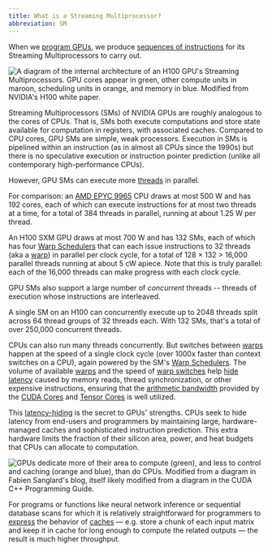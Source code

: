 ```yaml
---
title: What is a Streaming Multiprocessor?
abbreviation: SM
---
```


When we [program GPUs](/gpu-glossary/host-software/cuda-software-platform), we
produce
[sequences of instructions](/gpu-glossary/device-software/streaming-assembler)
for its Streaming Multiprocessors to carry out.

![A diagram of the internal architecture of an H100 GPU's Streaming Multiprocessors. GPU cores appear in green, other compute units in maroon, scheduling units in orange, and memory in blue. Modified from NVIDIA's [H100 white paper](https://modal-cdn.com/gpu-glossary/gtc22-whitepaper-hopper.pdf).](themed-image://gh100-sm.svg)

Streaming Multiprocessors (SMs) of NVIDIA GPUs are roughly analogous to the
cores of CPUs. That is, SMs both execute computations and store state available
for computation in registers, with associated caches. Compared to CPU cores, GPU
SMs are simple, weak processors. Execution in SMs is pipelined within an
instruction (as in almost all CPUs since the 1990s) but there is no speculative
execution or instruction pointer prediction (unlike all contemporary
high-performance CPUs).

However, GPU SMs can execute more
[threads](/gpu-glossary/device-software/thread) in parallel.

For comparison: an
[AMD EPYC 9965](https://www.techpowerup.com/cpu-specs/epyc-9965.c3904) CPU draws
at most 500 W and has 192 cores, each of which can execute instructions for at
most two threads at a time, for a total of 384 threads in parallel, running at
about 1.25 W per thread.

An H100 SXM GPU draws at most 700 W and has 132 SMs, each of which has four
[Warp Schedulers](/gpu-glossary/device-hardware/warp-scheduler) that can each
issue instructions to 32 threads (aka a
[warp](/gpu-glossary/device-software/warp)) in parallel per clock cycle, for a
total of 128 × 132 > 16,000 parallel threads running at about 5 cW apiece. Note
that this is truly parallel: each of the 16,000 threads can make progress with
each clock cycle.

GPU SMs also support a large number of _concurrent_ threads -- threads of
execution whose instructions are interleaved.

A single SM on an H100 can concurrently execute up to 2048 threads split across
64 thread groups of 32 threads each. With 132 SMs, that's a total of over
250,000 concurrent threads.

CPUs can also run many threads concurrently. But switches between
[warps](/gpu-glossary/device-software/warp) happen at the speed of a single
clock cycle (over 1000x faster than context switches on a CPU), again powered by
the SM's [Warp Schedulers](/gpu-glossary/device-hardware/warp-scheduler). The
volume of available [warps](/gpu-glossary/device-software/warp) and the speed of
[warp switches](/gpu-glossary/device-hardware/warp-scheduler) help
[hide latency](/gpu-glossary/perf/latency-hiding) caused by memory reads, thread
synchronization, or other expensive instructions, ensuring that the
[arithmetic bandwidth](/gpu-glossary/perf/arithmetic-bandwidth) provided by the
[CUDA Cores](/gpu-glossary/device-hardware/cuda-core) and
[Tensor Cores](/gpu-glossary/device-hardware/tensor-core) is well utilized.

This [latency-hiding](/gpu-glossary/perf/latency-hiding) is the secret to GPUs'
strengths. CPUs seek to hide latency from end-users and programmers by
maintaining large, hardware-managed caches and sophisticated instruction
prediction. This extra hardware limits the fraction of their silicon area,
power, and heat budgets that CPUs can allocate to computation.

![GPUs dedicate more of their area to compute (green), and less to control and caching (orange and blue), than do CPUs. Modified from a diagram in [Fabien Sanglard's blog](https://fabiensanglard.net/cuda), itself likely modified from a diagram in [the CUDA C++ Programming Guide](https://docs.nvidia.com/cuda/cuda-c-programming-guide/).](themed-image://cpu-vs-gpu.svg)

For programs or functions like neural network inference or sequential database
scans for which it is relatively straightforward for programmers to
[express](/gpu-glossary/device-software/cuda-programming-model) the behavior of
[caches](/gpu-glossary/device-hardware/l1-data-cache) — e.g. store a chunk of
each input matrix and keep it in cache for long enough to compute the related
outputs — the result is much higher throughput.
